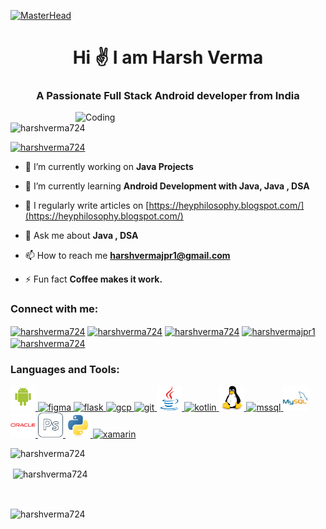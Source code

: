 [![MasterHead](https://external-content.duckduckgo.com/iu/?u=https%3A%2F%2F4.bp.blogspot.com%2F-6vGvy4vCcvE%2FXdcwnaf7XzI%2FAAAAAAAANZM%2FIo2mm8SXjmUVCo60byOn-XpLUpn54nizACLcBGAsYHQ%2Fs1600%2Fimage1.gif&f=1&nofb=1&ipt=c003006ff12e91502ff4aea3d2b104264de74a1a2b90a503d02e882d2883d07b&ipo=images)](https://rishavchanda.io)

<h1 align="center">Hi ✌️ I am Harsh Verma</h1>
<h3 align="center">A Passionate Full Stack Android developer from India</h3>
<img align="right" alt="Coding" width="400" src="https://external-content.duckduckgo.com/iu/?u=https%3A%2F%2Fcdn.dribbble.com%2Fusers%2F1292677%2Fscreenshots%2F6139167%2Favento.gif&f=1&nofb=1&ipt=8bf2733826a2b12834d693998cebc799724639a1cb2b48d53f669d61dbe51bfe&ipo=images">


<p align="left"> <img src="https://komarev.com/ghpvc/?username=harshverma724&label=Profile%20views&color=0e75b6&style=flat" alt="harshverma724" /> </p>

<p align="left"> <a href="https://twitter.com/harshverma724" target="blank"><img src="https://img.shields.io/twitter/follow/harshverma724?logo=twitter&style=for-the-badge" alt="harshverma724" /></a> </p>

- 🔭 I’m currently working on **Java Projects**

- 🌱 I’m currently learning **Android Development with Java, Java , DSA**

- 📝 I regularly write articles on [https://heyphilosophy.blogspot.com/](https://heyphilosophy.blogspot.com/)

- 💬 Ask me about **Java , DSA**

- 📫 How to reach me **harshvermajpr1@gmail.com**

- ⚡ Fun fact **Coffee makes it work.**

<h3 align="left">Connect with me:</h3>
<p align="left">
<a href="https://twitter.com/harshverma724" target="blank"><img align="center" src="https://raw.githubusercontent.com/rahuldkjain/github-profile-readme-generator/master/src/images/icons/Social/twitter.svg" alt="harshverma724" height="30" width="40" /></a>
<a href="https://www.linkedin.com/in/harsh-verma-346495208" target="blank"><img align="center" src="https://raw.githubusercontent.com/rahuldkjain/github-profile-readme-generator/master/src/images/icons/Social/linked-in-alt.svg" alt="harshverma724" height="30" width="40" /></a>
<a href="https://instagram.com/harshverma724" target="blank"><img align="center" src="https://raw.githubusercontent.com/rahuldkjain/github-profile-readme-generator/master/src/images/icons/Social/instagram.svg" alt="harshverma724" height="30" width="40" /></a>
<a href="https://www.hackerrank.com/harshvermajpr1" target="blank"><img align="center" src="https://raw.githubusercontent.com/rahuldkjain/github-profile-readme-generator/master/src/images/icons/Social/hackerrank.svg" alt="harshvermajpr1" height="30" width="40" /></a>
<a href="https://discord.gg/harshverma724" target="blank"><img align="center" src="https://raw.githubusercontent.com/rahuldkjain/github-profile-readme-generator/master/src/images/icons/Social/discord.svg" alt="harshverma724" height="30" width="40" /></a>
</p>

<h3 align="left">Languages and Tools:</h3>
<p align="left"> <a href="https://developer.android.com" target="_blank" rel="noreferrer"> <img src="https://raw.githubusercontent.com/devicons/devicon/master/icons/android/android-original-wordmark.svg" alt="android" width="40" height="40"/> </a> <a href="https://www.figma.com/" target="_blank" rel="noreferrer"> <img src="https://www.vectorlogo.zone/logos/figma/figma-icon.svg" alt="figma" width="40" height="40"/> </a> <a href="https://flask.palletsprojects.com/" target="_blank" rel="noreferrer"> <img src="https://www.vectorlogo.zone/logos/pocoo_flask/pocoo_flask-icon.svg" alt="flask" width="40" height="40"/> </a> <a href="https://cloud.google.com" target="_blank" rel="noreferrer"> <img src="https://www.vectorlogo.zone/logos/google_cloud/google_cloud-icon.svg" alt="gcp" width="40" height="40"/> </a> <a href="https://git-scm.com/" target="_blank" rel="noreferrer"> <img src="https://www.vectorlogo.zone/logos/git-scm/git-scm-icon.svg" alt="git" width="40" height="40"/> </a> <a href="https://www.java.com" target="_blank" rel="noreferrer"> <img src="https://raw.githubusercontent.com/devicons/devicon/master/icons/java/java-original.svg" alt="java" width="40" height="40"/> </a> <a href="https://kotlinlang.org" target="_blank" rel="noreferrer"> <img src="https://www.vectorlogo.zone/logos/kotlinlang/kotlinlang-icon.svg" alt="kotlin" width="40" height="40"/> </a> <a href="https://www.linux.org/" target="_blank" rel="noreferrer"> <img src="https://raw.githubusercontent.com/devicons/devicon/master/icons/linux/linux-original.svg" alt="linux" width="40" height="40"/> </a> <a href="https://www.microsoft.com/en-us/sql-server" target="_blank" rel="noreferrer"> <img src="https://www.svgrepo.com/show/303229/microsoft-sql-server-logo.svg" alt="mssql" width="40" height="40"/> </a> <a href="https://www.mysql.com/" target="_blank" rel="noreferrer"> <img src="https://raw.githubusercontent.com/devicons/devicon/master/icons/mysql/mysql-original-wordmark.svg" alt="mysql" width="40" height="40"/> </a> <a href="https://www.oracle.com/" target="_blank" rel="noreferrer"> <img src="https://raw.githubusercontent.com/devicons/devicon/master/icons/oracle/oracle-original.svg" alt="oracle" width="40" height="40"/> </a> <a href="https://www.photoshop.com/en" target="_blank" rel="noreferrer"> <img src="https://raw.githubusercontent.com/devicons/devicon/master/icons/photoshop/photoshop-line.svg" alt="photoshop" width="40" height="40"/> </a> <a href="https://www.python.org" target="_blank" rel="noreferrer"> <img src="https://raw.githubusercontent.com/devicons/devicon/master/icons/python/python-original.svg" alt="python" width="40" height="40"/> </a> <a href="https://dotnet.microsoft.com/apps/xamarin" target="_blank" rel="noreferrer"> <img src="https://raw.githubusercontent.com/detain/svg-logos/780f25886640cef088af994181646db2f6b1a3f8/svg/xamarin.svg" alt="xamarin" width="40" height="40"/> </a> </p>

<p><img align="left" src="https://github-readme-stats.vercel.app/api/top-langs?username=harshverma724&show_icons=true&locale=en&layout=compact" alt="harshverma724" /></p>
<br>
<p>&nbsp;<img align="center" src="https://github-readme-stats.vercel.app/api?username=harshverma724&show_icons=true&locale=en" alt="harshverma724" /></p>
<br>
<p><img align="center" src="https://github-readme-streak-stats.herokuapp.com/?user=harshverma724&" alt="harshverma724" /></p>
